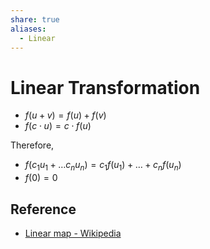 ```yaml
---
share: true
aliases:
  - Linear
---
```


# Linear Transformation

- $f\left(u+v\right)=f\left(u\right)+f\left(v\right)$
- $f\left(c\cdot u\right)=c \cdot f\left(u\right)$

Therefore,

- $f\left(c_{1}u_{1}+\dots c_{n}u_{n}\right)=c_{1}f\left(u_{1}\right)+\dots+c_{n}f\left(u_{n}\right)$
- $f\left(0\right)=0$

## Reference

- [Linear map - Wikipedia](https://en.wikipedia.org/wiki/Linear_map)
